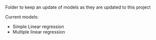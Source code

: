 Folder to keep an update of models as they are updated to this project

Current models:
 - Simple Linear regression
 - Multiple linear regression
